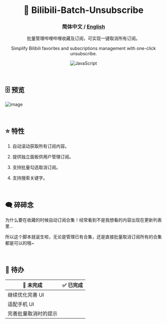 

<div align="center">

#  🔨 Bilibili-Batch-Unsubscribe

### **简体中文** / <a href="https://github.com/AHCorn/Bilibili-Batch-Unsubscribe/blob/main/README_EN.md"> English </a> 

批量管理哔哩哔哩收藏及订阅，可实现一键取消所有订阅。

Simplify Bilibili favorites and subscriptions management with one-click unsubscribe.

![JavaScript](https://img.shields.io/badge/javascript-%23323330.svg?style=for-the-badge&logo=javascript&logoColor=%23F7DF1E) 

</div>

<br>

## 🗄 预览

  
![image](https://github.com/AHCorn/Bilibili-Batch-Unsubscribe/assets/42889600/a73389fb-1001-4fd5-8e49-3ef7d0bbce2a)


<br>





## ⭐ 特性


1. 自动滚动获取所有订阅内容。

2. 提供独立面板供用户管理订阅。
   
3. 支持批量勾选取消订阅。
   
4. 支持搜索关键字。

<br>

## 🗨 碎碎念
为什么要在收藏的时候自动订阅合集！经常看到不是我想看的内容出现在更新列表里...

所以这个脚本就诞生啦，无论是管理已有合集，还是直接批量取消订阅所有的合集都是可以的哦~

<br>

## 📝 待办
| 🔔 未完成 | ✅ 已完成 |
| -------- | -------- |
|     继续优化完善 UI    |          |
|   适配手机 UI     |          |
|      完善批量取消时的提示   |          |



